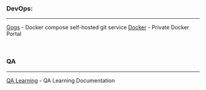 ### DevOps:
------

[Gogs](./gogs/) - Docker compose self-hosted git service
[Docker](./docker/) - Private Docker Portal

<br />

### QA
------
[QA Learning](./tester) - QA Learning Documentation